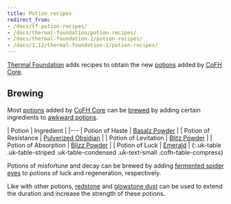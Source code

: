 ```yaml
---
title: Potion recipes
redirect_from:
- /docs/tf-potion-recipes/
- /docs/thermal-foundation/potion-recipes/
- /docs/thermal-foundation-2/potion-recipes/
- /docs/1.12/thermal-foundation-2/potion-recipes/
---
```


[Thermal Foundation](../) adds recipes to obtain the new
[potions](../../cofh-core/potions/) added by [CoFH Core](../../cofh-core/).


Brewing
-------

Most [potions](../../cofh-core/potions/) added by [CoFH Core](../../cofh-core/)
can be [brewed](https://minecraft.gamepedia.com/Brewing) by adding certain
ingredients to [awkward
potions](https://minecraft.gamepedia.com/Potion#Base_potions).

| Potion | Ingredient |
|---
| Potion of Haste | [Basalz Powder](../basalz-powder/) |
| Potion of Resistance | [Pulverized Obsidian](../pulverized-obsidian/) |
| Potion of Levitation | [Blitz Powder](../blitz-powder/) |
| Potion of Absorption | [Blizz Powder](../blizz-powder/) |
| Potion of Luck | [Emerald](https://minecraft.gamepedia.com/Emerald) |
{:.uk-table .uk-table-striped .uk-table-condensed .uk-text-small .cofh-table-compress}

Potions of misfortune and decay can be brewed by adding [fermented spider
eyes](https://minecraft.gamepedia.com/Fermented_Spider_Eye) to potions of luck
and regeneration, respectively.

Like with other potions, [redstone](https://minecraft.gamepedia.com/Redstone)
and [glowstone dust](https://minecraft.gamepedia.com/Glowstone_Dust) can be used
to extend the duration and increase the strength of these potions.
